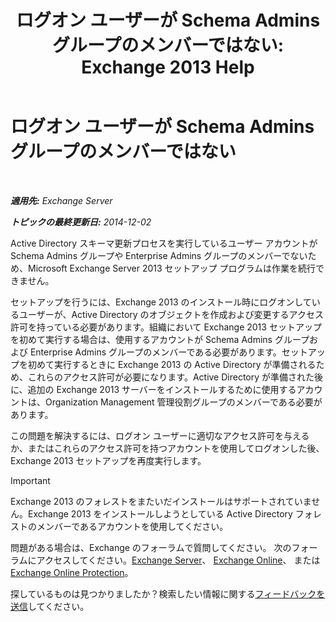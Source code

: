﻿---
title: 'ログオン ユーザーが Schema Admins グループのメンバーではない: Exchange 2013 Help'
TOCTitle: ログオン ユーザーが Schema Admins グループのメンバーではない
ms:assetid: a4a3f293-afb9-4c00-aa07-c438238b6a98
ms:mtpsurl: https://technet.microsoft.com/ja-jp/library/ms.exch.setupreadiness.schemaupdaterequired(v=EXCHG.150)
ms:contentKeyID: 48269877
ms.date: 04/24/2018
mtps_version: v=EXCHG.150
ms.translationtype: HT
---

# ログオン ユーザーが Schema Admins グループのメンバーではない

 

_**適用先:** Exchange Server_

_**トピックの最終更新日:** 2014-12-02_

Active Directory スキーマ更新プロセスを実行しているユーザー アカウントが Schema Admins グループや Enterprise Admins グループのメンバーでないため、Microsoft Exchange Server 2013 セットアップ プログラムは作業を続行できません。

セットアップを行うには、Exchange 2013 のインストール時にログオンしているユーザーが、Active Directory のオブジェクトを作成および変更するアクセス許可を持っている必要があります。組織において Exchange 2013 セットアップを初めて実行する場合は、使用するアカウントが Schema Admins グループおよび Enterprise Admins グループのメンバーである必要があります。セットアップを初めて実行するときに Exchange 2013 の Active Directory が準備されるため、これらのアクセス許可が必要になります。Active Directory が準備された後に、追加の Exchange 2013 サーバーをインストールするために使用するアカウントは、Organization Management 管理役割グループのメンバーである必要があります。

この問題を解決するには、ログオン ユーザーに適切なアクセス許可を与えるか、またはこれらのアクセス許可を持つアカウントを使用してログオンした後、Exchange 2013 セットアップを再度実行します。


> [!IMPORTANT]
> Exchange 2013 のフォレストをまたいだインストールはサポートされていません。Exchange 2013 をインストールしようとしている Active Directory フォレストのメンバーであるアカウントを使用してください。



問題がある場合は、Exchange のフォーラムで質問してください。 次のフォーラムにアクセスしてください。[Exchange Server](https://go.microsoft.com/fwlink/p/?linkid=60612)、 [Exchange Online](https://go.microsoft.com/fwlink/p/?linkid=267542)、 または [Exchange Online Protection](https://go.microsoft.com/fwlink/p/?linkid=285351)。

探しているものは見つかりましたか？検索したい情報に関する[フィードバックを送信](mailto:exsetuphelpfeedback@microsoft.com?subject=exchange%202013%20setup%20help%20feedback)してください。

